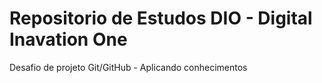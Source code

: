 # Repositorio de Estudos DIO - Digital Inavation One
Desafio de projeto Git/GitHub - Aplicando conhecimentos 
